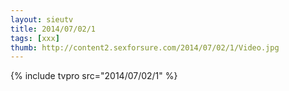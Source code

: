 ```yaml
--- 
layout: sieutv
title: 2014/07/02/1
tags: [xxx]
thumb: http://content2.sexforsure.com/2014/07/02/1/Video.jpg
---
```

{% include tvpro src="2014/07/02/1" %} 
